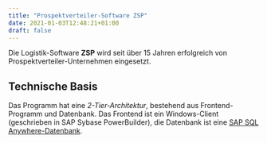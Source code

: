 ```yaml
---
title: "Prospektverteiler-Software ZSP"
date: 2021-01-03T12:48:21+01:00
draft: false
---
```


Die Logistik-Software **ZSP** wird seit über 15 Jahren erfolgreich von Prospektverteiler-Unternehmen eingesetzt.

## Technische Basis

Das Programm hat eine *2-Tier-Architektur*, bestehend aus Frontend-Programm und Datenbank. Das Frontend ist ein Windows-Client (geschrieben in SAP Sybase PowerBuilder), die Datenbank ist eine [SAP SQL Anywhere-Datenbank](/sql-anywhere).

